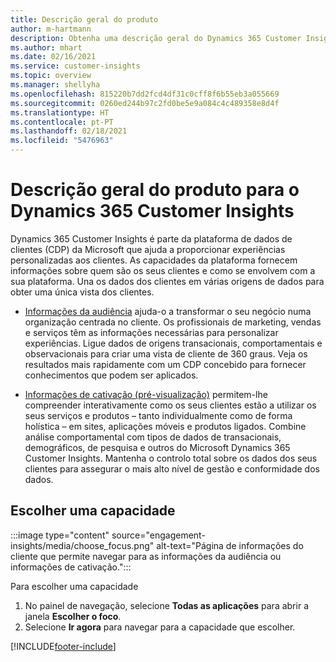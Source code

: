 ```yaml
---
title: Descrição geral do produto
author: m-hartmann
description: Obtenha uma descrição geral do Dynamics 365 Customer Insights e das suas capacidades.
ms.author: mhart
ms.date: 02/16/2021
ms.service: customer-insights
ms.topic: overview
ms.manager: shellyha
ms.openlocfilehash: 815220b7dd2fcd4df31c0cff8f6b55eb3a055669
ms.sourcegitcommit: 0260ed244b97c2fd0be5e9a084c4c489358e8d4f
ms.translationtype: HT
ms.contentlocale: pt-PT
ms.lasthandoff: 02/18/2021
ms.locfileid: "5476963"
---
```

# <a name="product-overview-for-dynamics-365-customer-insights"></a>Descrição geral do produto para o Dynamics 365 Customer Insights

Dynamics 365 Customer Insights é parte da plataforma de dados de clientes (CDP) da Microsoft que ajuda a proporcionar experiências personalizadas aos clientes. As capacidades da plataforma fornecem informações sobre quem são os seus clientes e como se envolvem com a sua plataforma. Una os dados dos clientes em várias origens de dados para obter uma única vista dos clientes.


- [Informações da audiência](audience-insights/overview.md) ajuda-o a transformar o seu negócio numa organização centrada no cliente. Os profissionais de marketing, vendas e serviços têm as informações necessárias para personalizar experiências. Ligue dados de origens transacionais, comportamentais e observacionais para criar uma vista de cliente de 360 graus. Veja os resultados mais rapidamente com um CDP concebido para fornecer conhecimentos que podem ser aplicados. 

- [Informações de cativação (pré-visualização)](engagement-insights/index.yml) permitem-lhe compreender interativamente como os seus clientes estão a utilizar os seus serviços e produtos – tanto individualmente como de forma holística – em sites, aplicações móveis e produtos ligados. Combine análise comportamental com tipos de dados de transacionais, demográficos, de pesquisa e outros do Microsoft Dynamics 365 Customer Insights. Mantenha o controlo total sobre os dados dos seus clientes para assegurar o mais alto nível de gestão e conformidade dos dados.
 
## <a name="choose-a-capability"></a>Escolher uma capacidade

:::image type="content" source="engagement-insights/media/choose_focus.png" alt-text="Página de informações do cliente que permite navegar para as informações da audiência ou informações de cativação.":::

Para escolher uma capacidade

1. No painel de navegação, selecione **Todas as aplicações** para abrir a janela **Escolher o foco**.
1. Selecione **Ir agora** para navegar para a capacidade que escolher.


[!INCLUDE[footer-include](includes/footer-banner.md)]